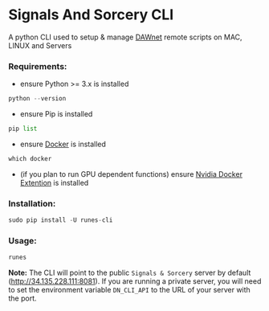 # Signals And Sorcery CLI
A python CLI used to setup &amp; manage [DAWnet](https://dawnet.tools/) remote scripts on MAC, LINUX and Servers

### Requirements:

- ensure Python >= 3.x is installed
```python
python --version
```

- ensure Pip is installed
```python
pip list
```

- ensure [Docker](https://www.docker.com/) is installed
```python
which docker
```

- (if you plan to run GPU dependent functions) ensure [Nvidia Docker Extention](https://docs.nvidia.com/datacenter/cloud-native/container-toolkit/latest/install-guide.html) is installed

### Installation:
 
```python
sudo pip install -U runes-cli
```

### Usage:

```python
runes
```

**Note:** The CLI will point to the public `Signals & Sorcery` server by default (http://34.135.228.111:8081).  If you are running a private server, you will need to set the environment variable `DN_CLI_API` to the URL of your server with the port.


